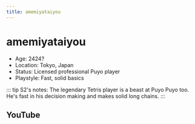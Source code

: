 ```yaml
---
title: amemiyataiyou
---
```

# amemiyataiyou
* Age: 2424?
* Location: Tokyo, Japan
* Status: Licensed professional Puyo player
* Playstyle: Fast, solid basics

::: tip S2's notes:
The legendary Tetris player is a beast at Puyo Puyo too. He's fast in his decision making and makes solid long chains.
:::

## YouTube
<YouTube :id="'UCHog7L3CzsDg2GH9aza1bPg'" :isStream="true" />